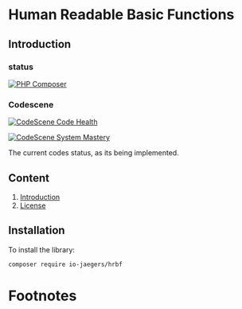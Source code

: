 # Human Readable Basic Functions
## Introduction
### status 

[![PHP Composer](https://github.com/IO-Jaegers/HRBF/actions/workflows/php.yml/badge.svg)](https://github.com/IO-Jaegers/HRBF/actions/workflows/php.yml)

### Codescene

[![CodeScene Code Health](https://codescene.io/projects/34018/status-badges/code-health)](https://codescene.io/projects/34018)

[![CodeScene System Mastery](https://codescene.io/projects/34018/status-badges/system-mastery)](https://codescene.io/projects/34018)

The current codes status, as its being implemented.

## Content
1. [Introduction](readme.md)
2. [License](License.md)


## Installation
To install the library:

    composer require io-jaegers/hrbf

# Footnotes


